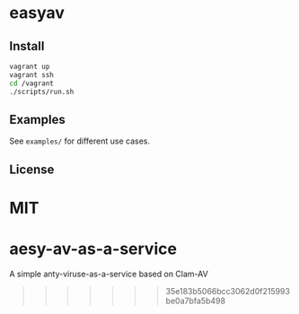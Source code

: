 # easyav


## Install

```bash
vagrant up
vagrant ssh
cd /vagrant
./scripts/run.sh
```

## Examples

See `examples/` for different use cases.

## License

MIT
=======
# aesy-av-as-a-service
A simple anty-viruse-as-a-service based on Clam-AV
>>>>>>> 35e183b5066bcc3062d0f215993be0a7bfa5b498

